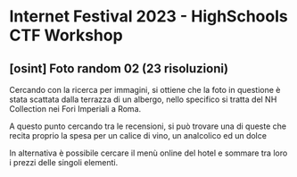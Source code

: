# Internet Festival 2023 - HighSchools CTF Workshop

## [osint] Foto random 02 (23 risoluzioni)

Cercando con la ricerca per immagini, si ottiene che la foto in questione è stata scattata dalla terrazza di un albergo, nello specifico si tratta del NH Collection nei Fori Imperiali a Roma.

A questo punto cercando tra le recensioni, si può trovare una di queste che recita proprio la spesa per un calice di vino, un analcolico ed un dolce

In alternativa è possibile cercare il menù online del hotel e sommare tra loro i prezzi delle singoli elementi.
